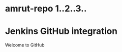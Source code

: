 # amrut-repo 1..2..3..
<!DOCTYPE html>
<html>
<body>
<h1>Jenkins GitHub integration</h1>
<p>Welcome to GitHub</p>
</body>
</html>
